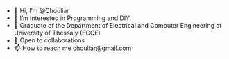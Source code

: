 - 👋 Hi, I’m @Chouliar
- 👀 I’m interested in Programming and DIY  
- 🌱 Graduate of the Department of Electrical and Computer Engineering at University of Thessaly (ECCE)  
- 💞️ Open to collaborations 
- 📫 How to reach me chouliar@gmail.com

<!---
Chouliar/Chouliar is a ✨ special ✨ repository because its `README.md` (this file) appears on your GitHub profile.
You can click the Preview link to take a look at your changes.
--->

